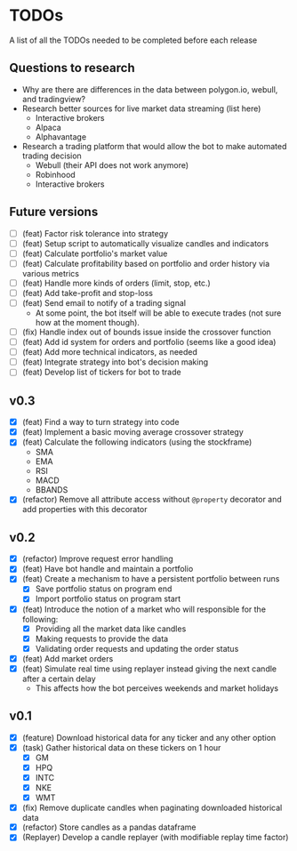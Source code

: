 # TODOs
A list of all the TODOs needed to be completed before each release

## Questions to research
- Why are there are differences in the data between polygon.io, webull, and tradingview?
- Research better sources for live market data streaming (list here)
    - Interactive brokers
    - Alpaca
    - Alphavantage
- Research a trading platform that would allow the bot to make automated trading decision
    - Webull (their API does not work anymore)
    - Robinhood
    - Interactive brokers

## Future versions
- [ ] (feat) Factor risk tolerance into strategy
- [ ] (feat) Setup script to automatically visualize candles and indicators
- [ ] (feat) Calculate portfolio's market value
- [ ] (feat) Calculate profitability based on portfolio and order history via various metrics
- [ ] (feat) Handle more kinds of orders (limit, stop, etc.)
- [ ] (feat) Add take-profit and stop-loss
- [ ] (feat) Send email to notify of a trading signal
    - At some point, the bot itself will be able to execute trades (not sure how at the moment though).
- [ ] (fix) Handle index out of bounds issue inside the crossover function
- [ ] (feat) Add id system for orders and portfolio (seems like a good idea)
- [ ] (feat) Add more technical indicators, as needed
- [ ] (feat) Integrate strategy into bot's decision making
- [ ] (feat) Develop list of tickers for bot to trade

## v0.3
- [x] (feat) Find a way to turn strategy into code
- [x] (feat) Implement a basic moving average crossover strategy
- [x] (feat) Calculate the following indicators (using the stockframe)
    - SMA
    - EMA
    - RSI
    - MACD
    - BBANDS
- [x] (refactor) Remove all attribute access without `@property` decorator and add properties with this decorator

## v0.2
- [x] (refactor) Improve request error handling
- [x] (feat) Have bot handle and maintain a portfolio
- [x] (feat) Create a mechanism to have a persistent portfolio between runs
    - [x] Save portfolio status on program end
    - [x] Import portfolio status on program start
- [x] (feat) Introduce the notion of a market who will responsible for the following:
    - [x] Providing all the market data like candles
    - [x] Making requests to provide the data
    - [x] Validating order requests and updating the order status
- [x] (feat) Add market orders
- [x] (feat) Simulate real time using replayer instead giving the next candle after a certain delay
    - This affects how the bot perceives weekends and market holidays

## v0.1
- [x] (feature) Download historical data for any ticker and any other option
- [x] (task) Gather historical data on these tickers on 1 hour
    - [x] GM
    - [x] HPQ
    - [x] INTC
    - [x] NKE
    - [x] WMT
- [x] (fix) Remove duplicate candles when paginating downloaded historical data
- [x] (refactor) Store candles as a pandas dataframe
- [x] (Replayer) Develop a candle replayer (with modifiable replay time factor)
